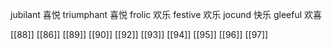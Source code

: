 




jubilant 喜悦
triumphant 喜悦
frolic 欢乐
festive 欢乐
jocund 快乐
gleeful 欢喜

[[88]]
[[86]]
[[89]]
[[90]]
[[92]]
[[93]]
[[94]]
[[95]]
[[96]]
[[97]]